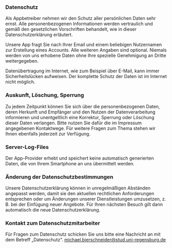 ### Datenschutz

Als Appbetreiber nehmen wir den Schutz aller persönlichen Daten sehr ernst. Alle personenbezogenen Informationen werden vertraulich und gemäß den gesetzlichen Vorschriften behandelt, wie in dieser Datenschutzerklärung erläutert.

Unsere App fragt Sie nach Ihrer Email und einem beliebigen Nutzernamen zur Erstellung eines Accounts. Alle weiteren Angaben sind optional. Niemals werden von uns erhobene Daten ohne Ihre spezielle Genehmigung an Dritte weitergegeben.

Datenübertragung im Internet, wie zum Beispiel über E-Mail, kann immer Sicherheitslücken aufweisen. Der komplette Schutz der Daten ist im Internet nicht möglich.

### Auskunft, Löschung, Sperrung

Zu jedem Zeitpunkt können Sie sich über die personenbezogenen Daten, deren Herkunft und Empfänger und den Nutzen der Datenverarbeitung informieren und unentgeltlich eine Korrektur, Sperrung oder Löschung dieser Daten verlangen. Bitte nutzen Sie dafür die im Impressum angegebenen Kontaktwege. Für weitere Fragen zum Thema stehen wir Ihnen ebenfalls jederzeit zur Verfügung.

### Server-Log-Files

Der App-Provider erhebt und speichert keine automatisch generierten Daten, die von Ihrem Smartphone an uns übermittelt werden.

### Änderung der Datenschutzbestimmungen

Unsere Datenschutzerklärung können in unregelmäßigen Abständen angepasst werden, damit sie den aktuellen rechtlichen Anforderungen entsprechen oder um Änderungen unserer Dienstleistungen umzusetzen, z. B. bei der Einfügung neuer Angebote. Für Ihren nächsten Besuch gilt dann automatisch die neue Datenschutzerklärung.

### Kontakt zum Datenschutzmitarbeiter

Für Fragen zum Datenschutz schicken Sie uns bitte eine Nachricht an mit dem Betreff „Datenschutz“.
michael.bierschneider@stud.uni-regensburg.de